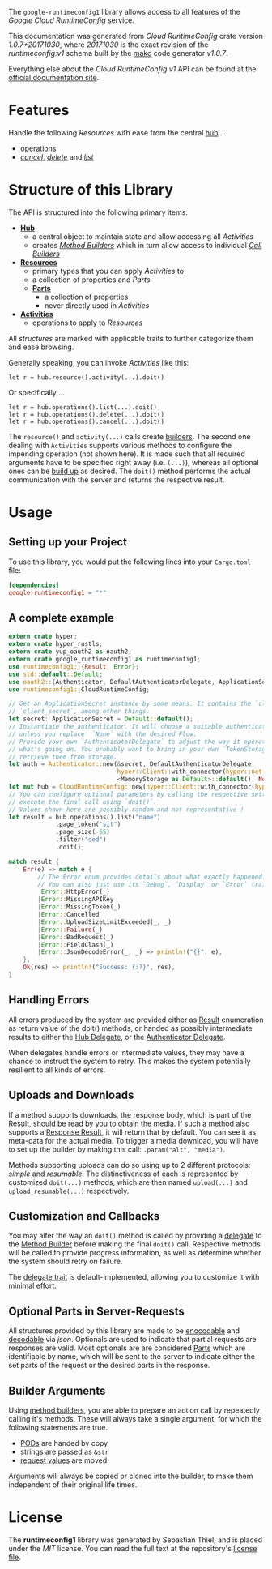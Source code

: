 <!---
DO NOT EDIT !
This file was generated automatically from 'src/mako/api/README.md.mako'
DO NOT EDIT !
-->
The `google-runtimeconfig1` library allows access to all features of the *Google Cloud RuntimeConfig* service.

This documentation was generated from *Cloud RuntimeConfig* crate version *1.0.7+20171030*, where *20171030* is the exact revision of the *runtimeconfig:v1* schema built by the [mako](http://www.makotemplates.org/) code generator *v1.0.7*.

Everything else about the *Cloud RuntimeConfig* *v1* API can be found at the
[official documentation site](https://cloud.google.com/deployment-manager/runtime-configurator/).
# Features

Handle the following *Resources* with ease from the central [hub](https://docs.rs/google-runtimeconfig1/1.0.7+20171030/google_runtimeconfig1/struct.CloudRuntimeConfig.html) ... 

* [operations](https://docs.rs/google-runtimeconfig1/1.0.7+20171030/google_runtimeconfig1/struct.Operation.html)
 * [*cancel*](https://docs.rs/google-runtimeconfig1/1.0.7+20171030/google_runtimeconfig1/struct.OperationCancelCall.html), [*delete*](https://docs.rs/google-runtimeconfig1/1.0.7+20171030/google_runtimeconfig1/struct.OperationDeleteCall.html) and [*list*](https://docs.rs/google-runtimeconfig1/1.0.7+20171030/google_runtimeconfig1/struct.OperationListCall.html)




# Structure of this Library

The API is structured into the following primary items:

* **[Hub](https://docs.rs/google-runtimeconfig1/1.0.7+20171030/google_runtimeconfig1/struct.CloudRuntimeConfig.html)**
    * a central object to maintain state and allow accessing all *Activities*
    * creates [*Method Builders*](https://docs.rs/google-runtimeconfig1/1.0.7+20171030/google_runtimeconfig1/trait.MethodsBuilder.html) which in turn
      allow access to individual [*Call Builders*](https://docs.rs/google-runtimeconfig1/1.0.7+20171030/google_runtimeconfig1/trait.CallBuilder.html)
* **[Resources](https://docs.rs/google-runtimeconfig1/1.0.7+20171030/google_runtimeconfig1/trait.Resource.html)**
    * primary types that you can apply *Activities* to
    * a collection of properties and *Parts*
    * **[Parts](https://docs.rs/google-runtimeconfig1/1.0.7+20171030/google_runtimeconfig1/trait.Part.html)**
        * a collection of properties
        * never directly used in *Activities*
* **[Activities](https://docs.rs/google-runtimeconfig1/1.0.7+20171030/google_runtimeconfig1/trait.CallBuilder.html)**
    * operations to apply to *Resources*

All *structures* are marked with applicable traits to further categorize them and ease browsing.

Generally speaking, you can invoke *Activities* like this:

```Rust,ignore
let r = hub.resource().activity(...).doit()
```

Or specifically ...

```ignore
let r = hub.operations().list(...).doit()
let r = hub.operations().delete(...).doit()
let r = hub.operations().cancel(...).doit()
```

The `resource()` and `activity(...)` calls create [builders][builder-pattern]. The second one dealing with `Activities` 
supports various methods to configure the impending operation (not shown here). It is made such that all required arguments have to be 
specified right away (i.e. `(...)`), whereas all optional ones can be [build up][builder-pattern] as desired.
The `doit()` method performs the actual communication with the server and returns the respective result.

# Usage

## Setting up your Project

To use this library, you would put the following lines into your `Cargo.toml` file:

```toml
[dependencies]
google-runtimeconfig1 = "*"
```

## A complete example

```Rust
extern crate hyper;
extern crate hyper_rustls;
extern crate yup_oauth2 as oauth2;
extern crate google_runtimeconfig1 as runtimeconfig1;
use runtimeconfig1::{Result, Error};
use std::default::Default;
use oauth2::{Authenticator, DefaultAuthenticatorDelegate, ApplicationSecret, MemoryStorage};
use runtimeconfig1::CloudRuntimeConfig;

// Get an ApplicationSecret instance by some means. It contains the `client_id` and 
// `client_secret`, among other things.
let secret: ApplicationSecret = Default::default();
// Instantiate the authenticator. It will choose a suitable authentication flow for you, 
// unless you replace  `None` with the desired Flow.
// Provide your own `AuthenticatorDelegate` to adjust the way it operates and get feedback about 
// what's going on. You probably want to bring in your own `TokenStorage` to persist tokens and
// retrieve them from storage.
let auth = Authenticator::new(&secret, DefaultAuthenticatorDelegate,
                              hyper::Client::with_connector(hyper::net::HttpsConnector::new(hyper_rustls::TlsClient::new())),
                              <MemoryStorage as Default>::default(), None);
let mut hub = CloudRuntimeConfig::new(hyper::Client::with_connector(hyper::net::HttpsConnector::new(hyper_rustls::TlsClient::new())), auth);
// You can configure optional parameters by calling the respective setters at will, and
// execute the final call using `doit()`.
// Values shown here are possibly random and not representative !
let result = hub.operations().list("name")
             .page_token("sit")
             .page_size(-65)
             .filter("sed")
             .doit();

match result {
    Err(e) => match e {
        // The Error enum provides details about what exactly happened.
        // You can also just use its `Debug`, `Display` or `Error` traits
         Error::HttpError(_)
        |Error::MissingAPIKey
        |Error::MissingToken(_)
        |Error::Cancelled
        |Error::UploadSizeLimitExceeded(_, _)
        |Error::Failure(_)
        |Error::BadRequest(_)
        |Error::FieldClash(_)
        |Error::JsonDecodeError(_, _) => println!("{}", e),
    },
    Ok(res) => println!("Success: {:?}", res),
}

```
## Handling Errors

All errors produced by the system are provided either as [Result](https://docs.rs/google-runtimeconfig1/1.0.7+20171030/google_runtimeconfig1/enum.Result.html) enumeration as return value of 
the doit() methods, or handed as possibly intermediate results to either the 
[Hub Delegate](https://docs.rs/google-runtimeconfig1/1.0.7+20171030/google_runtimeconfig1/trait.Delegate.html), or the [Authenticator Delegate](https://docs.rs/yup-oauth2/*/yup_oauth2/trait.AuthenticatorDelegate.html).

When delegates handle errors or intermediate values, they may have a chance to instruct the system to retry. This 
makes the system potentially resilient to all kinds of errors.

## Uploads and Downloads
If a method supports downloads, the response body, which is part of the [Result](https://docs.rs/google-runtimeconfig1/1.0.7+20171030/google_runtimeconfig1/enum.Result.html), should be
read by you to obtain the media.
If such a method also supports a [Response Result](https://docs.rs/google-runtimeconfig1/1.0.7+20171030/google_runtimeconfig1/trait.ResponseResult.html), it will return that by default.
You can see it as meta-data for the actual media. To trigger a media download, you will have to set up the builder by making
this call: `.param("alt", "media")`.

Methods supporting uploads can do so using up to 2 different protocols: 
*simple* and *resumable*. The distinctiveness of each is represented by customized 
`doit(...)` methods, which are then named `upload(...)` and `upload_resumable(...)` respectively.

## Customization and Callbacks

You may alter the way an `doit()` method is called by providing a [delegate](https://docs.rs/google-runtimeconfig1/1.0.7+20171030/google_runtimeconfig1/trait.Delegate.html) to the 
[Method Builder](https://docs.rs/google-runtimeconfig1/1.0.7+20171030/google_runtimeconfig1/trait.CallBuilder.html) before making the final `doit()` call. 
Respective methods will be called to provide progress information, as well as determine whether the system should 
retry on failure.

The [delegate trait](https://docs.rs/google-runtimeconfig1/1.0.7+20171030/google_runtimeconfig1/trait.Delegate.html) is default-implemented, allowing you to customize it with minimal effort.

## Optional Parts in Server-Requests

All structures provided by this library are made to be [enocodable](https://docs.rs/google-runtimeconfig1/1.0.7+20171030/google_runtimeconfig1/trait.RequestValue.html) and 
[decodable](https://docs.rs/google-runtimeconfig1/1.0.7+20171030/google_runtimeconfig1/trait.ResponseResult.html) via *json*. Optionals are used to indicate that partial requests are responses 
are valid.
Most optionals are are considered [Parts](https://docs.rs/google-runtimeconfig1/1.0.7+20171030/google_runtimeconfig1/trait.Part.html) which are identifiable by name, which will be sent to 
the server to indicate either the set parts of the request or the desired parts in the response.

## Builder Arguments

Using [method builders](https://docs.rs/google-runtimeconfig1/1.0.7+20171030/google_runtimeconfig1/trait.CallBuilder.html), you are able to prepare an action call by repeatedly calling it's methods.
These will always take a single argument, for which the following statements are true.

* [PODs][wiki-pod] are handed by copy
* strings are passed as `&str`
* [request values](https://docs.rs/google-runtimeconfig1/1.0.7+20171030/google_runtimeconfig1/trait.RequestValue.html) are moved

Arguments will always be copied or cloned into the builder, to make them independent of their original life times.

[wiki-pod]: http://en.wikipedia.org/wiki/Plain_old_data_structure
[builder-pattern]: http://en.wikipedia.org/wiki/Builder_pattern
[google-go-api]: https://github.com/google/google-api-go-client

# License
The **runtimeconfig1** library was generated by Sebastian Thiel, and is placed 
under the *MIT* license.
You can read the full text at the repository's [license file][repo-license].

[repo-license]: https://github.com/Byron/google-apis-rsblob/master/LICENSE.md
